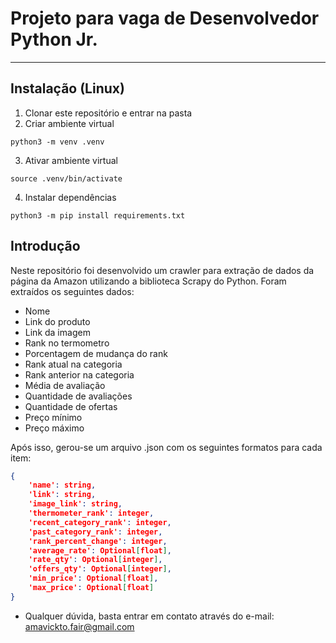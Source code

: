 # Projeto para vaga de Desenvolvedor Python Jr.
***

## Instalação (Linux)
1. Clonar este repositório e entrar na pasta
2. Criar ambiente virtual
```
python3 -m venv .venv
```
3. Ativar ambiente virtual
```
source .venv/bin/activate 
```
4. Instalar dependências
```
python3 -m pip install requirements.txt
```
## Introdução
Neste repositório foi desenvolvido um crawler para extração de dados da página da Amazon utilizando a biblioteca Scrapy do Python. Foram extraídos os seguintes dados:

 - Nome
 - Link do produto 
 - Link da imagem 
 - Rank no termometro 
 - Porcentagem de mudança do rank 
 - Rank atual na categoria
 - Rank anterior na categoria 
 - Média de avaliação 
 - Quantidade de avaliações 
 - Quantidade de ofertas 
 - Preço mínimo 
 - Preço máximo 

Após isso, gerou-se um arquivo .json com os seguintes formatos para cada item:

```json
{
    'name': string,
    'link': string,
    'image_link': string,
    'thermometer_rank': integer,
    'recent_category_rank': integer,
    'past_category_rank': integer,
    'rank_percent_change': integer,
    'average_rate': Optional[float],
    'rate_qty': Optional[integer],
    'offers_qty': Optional[integer],
    'min_price': Optional[float],
    'max_price': Optional[float]
}
```

 - Qualquer dúvida, basta entrar em contato através do e-mail: amavickto.fair@gmail.com 
